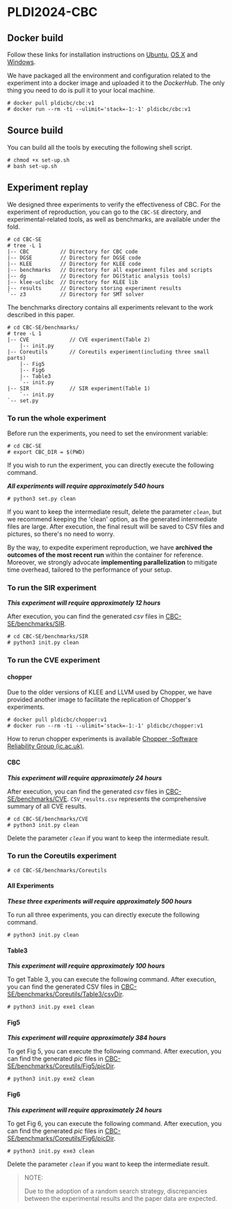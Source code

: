 # PLDI2024-CBC

## Docker build

Follow these links for installation instructions on [Ubuntu](https://docs.docker.com/engine/install/ubuntu/), [OS X](https://docs.docker.com/installation/mac/) and [Windows](https://docs.docker.com/installation/windows/).


We have packaged all the environment and configuration related to the experiment into a docker image and uploaded it to the *DockerHub*. The only thing you need to do is pull it to your local machine.

```
# docker pull pldicbc/cbc:v1
# docker run --rm -ti --ulimit='stack=-1:-1' pldicbc/cbc:v1
```

## Source build

You can build all the tools by executing the following shell script.

```
# chmod +x set-up.sh
# bash set-up.sh
```

## Experiment replay

We designed three experiments to verify the effectiveness of CBC. For the experiment of reproduction, you can go to the ```CBC-SE``` directory, and experimental-related tools, as well as benchmarks, are available under the fold.

```
# cd CBC-SE
# tree -L 1
|-- CBC          // Directory for CBC code
|-- DGSE         // Directory for DGSE code
|-- KLEE         // Directory for KLEE code
|-- benchmarks   // Directory for all experiment files and scripts
|-- dg           // Directory for DG(Static analysis tools)
|-- klee-uclibc  // Directory for KLEE lib
|-- results      // Directory storing experiment results
`-- z3           // Directory for SMT solver
```

The benchmarks directory contains all experiments relevant to the work described in this paper.

```
# cd CBC-SE/benchmarks/
# tree -L 1
|-- CVE             // CVE experiment(Table 2) 
	|-- init.py
|-- Coreutils       // Coreutils experiment(including three small parts)
	|-- Fig5
	|-- Fig6
	|-- Table3
	`-- init.py
|-- SIR             // SIR experiment(Table 1)
	`-- init.py
`-- set.py
```

### To run the whole experiment
Before run the experiments, you need to set the environment variable:
```
# cd CBC-SE
# export CBC_DIR = $(PWD)
```

If you wish to run the experiment, you can directly execute the following command.

***All experiments will require approximately 540 hours***

```
# python3 set.py clean
```

If you want to keep the intermediate result, delete the parameter *`clean`*, but we recommend keeping the 'clean' option, as the generated intermediate files are large. After execution, the final result will be saved to  CSV files and pictures, so there's no need to worry.

By the way, to expedite experiment reproduction, we have **archived the outcomes of the most recent run** within the container for reference. Moreover, we strongly advocate **implementing parallelization** to mitigate time overhead, tailored to the performance of your setup.

### To run the **SIR** experiment

***This experiment will require approximately 12 hours***

After execution, you can find the generated *csv* files in <u>CBC-SE/benchmarks/SIR</u>.

```
# cd CBC-SE/benchmarks/SIR
# python3 init.py clean
```

### To run the **CVE** experiment

#### chopper

Due to the older versions of KLEE and LLVM used by Chopper, we have provided another image to facilitate the replication of Chopper's experiments.

```
# docker pull pldicbc/chopper:v1
# docker run --rm -ti --ulimit='stack=-1:-1' pldicbc/chopper:v1
```

How to rerun chopper experiments is available [Chopper -Software Reliability Group (ic.ac.uk)](https://srg.doc.ic.ac.uk/projects/chopper/artifact.html).

#### CBC

***This experiment will require approximately 24 hours***

After execution, you can find the generated *csv* files in <u>CBC-SE/benchmarks/CVE</u>. `CSV_results.csv` represents the comprehensive summary of all CVE results.

```
# cd CBC-SE/benchmarks/CVE
# python3 init.py clean
```

Delete the parameter *`clean`* if you want to keep the intermediate result.

### To run the **Coreutils** experiment

```
# cd CBC-SE/benchmarks/Coreutils
```

#### All Experiments

***These three experiments will require approximately 500 hours***

To run all three experiments, you can directly execute the following command.

```
# python3 init.py clean
```

#### Table3

***This experiment will require approximately 100 hours***

To get Table 3, you can execute the following command. After execution, you can find the generated CSV files in <u>CBC-SE/benchmarks/Coreutils/Table3/csvDir</u>.

```
# python3 init.py exe1 clean
```

#### Fig5

***This experiment will require approximately 384 hours***

To get Fig 5, you can execute the following command. After execution, you can find the generated *pic* files in <u>CBC-SE/benchmarks/Coreutils/Fig5/picDir</u>.

```
# python3 init.py exe2 clean
```

#### Fig6

***This experiment will require approximately 24 hours***

To get Fig 6, you can execute the following command. After execution, you can find the generated *pic* files in <u>CBC-SE/benchmarks/Coreutils/Fig6/picDir</u>.

```
# python3 init.py exe3 clean
```

Delete the parameter *`clean`* if you want to keep the intermediate result.

> NOTE:
>
> Due to the adoption of a random search strategy, discrepancies between the experimental results and the paper data are expected.

